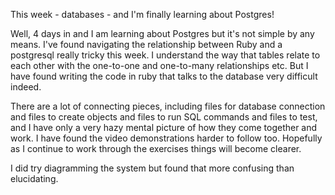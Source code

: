 This week - databases - and I'm finally learning about Postgres!

Well, 4 days in and I am learning about Postgres but it's not simple by any means. I've found navigating the relationship between Ruby and a postgresql really tricky this week. I understand the way that tables relate to each other with the one-to-one and one-to-many relationships etc. But I have found writing the code in ruby that talks to the database very difficult indeed. 

There are a lot of connecting pieces, including files for database connection and files to create objects and files to run SQL commands and files to test, and I have only a very hazy mental picture of how they come together and work. I have found the video demonstrations harder to follow too. Hopefully as I continue to work through the exercises things will become clearer. 

I did try diagramming the system but found that more confusing than elucidating.
